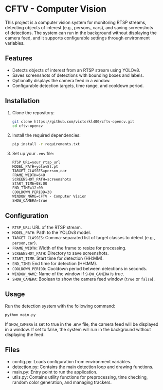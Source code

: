 # CFTV - Computer Vision

This project is a computer vision system for monitoring RTSP streams, detecting objects of interest (e.g., persons, cars), and saving screenshots of detections. The system can run in the background without displaying the camera feed, and it supports configurable settings through environment variables.

## Features

- Detects objects of interest from an RTSP stream using YOLOv8.
- Saves screenshots of detections with bounding boxes and labels.
- Optionally displays the camera feed in a window.
- Configurable detection targets, time range, and cooldown period.

## Installation

1. Clone the repository:

   ```bash
   git clone https://github.com/victorkl400/cftv-opencv.git
   cd cftv-opencv
   ```

2. Install the required dependencies:

   ```bash
   pip install -r requirements.txt
   ```

3. Set up your `.env` file:

   ```plaintext
   RTSP_URL=your_rtsp_url
   MODEL_PATH=yolov8l.pt
   TARGET_CLASSES=person,car
   FRAME_WIDTH=640
   SCREENSHOT_PATH=screenshots
   START_TIME=08:00
   END_TIME=12:00
   COOLDOWN_PERIOD=30
   WINDOW_NAME=CFTV - Computer Vision
   SHOW_CAMERA=true
   ```

## Configuration

- `RTSP_URL`: URL of the RTSP stream.
- `MODEL_PATH`: Path to the YOLOv8 model.
- `TARGET_CLASSES`: Comma-separated list of target classes to detect (e.g., `person,car`).
- `FRAME_WIDTH`: Width of the frame to resize for processing.
- `SCREENSHOT_PATH`: Directory to save screenshots.
- `START_TIME`: Start time for detection (HH:MM).
- `END_TIME`: End time for detection (HH:MM).
- `COOLDOWN_PERIOD`: Cooldown period between detections in seconds.
- `WINDOW_NAME`: Name of the window if `SHOW_CAMERA` is true.
- `SHOW_CAMERA`: Boolean to show the camera feed window (`true` or `false`).

## Usage

Run the detection system with the following command:

```bash
python main.py
```

If `SHOW_CAMERA` is set to true in the .env file, the camera feed will be displayed in a window. If set to false, the system will run in the background without displaying the feed.

## Files

- config.py: Loads configuration from environment variables.
- detection.py: Contains the main detection loop and drawing functions.
- main.py: Entry point to run the application.
- utils.py: Contains utility functions for preprocessing, time checking, random color generation, and managing trackers.
